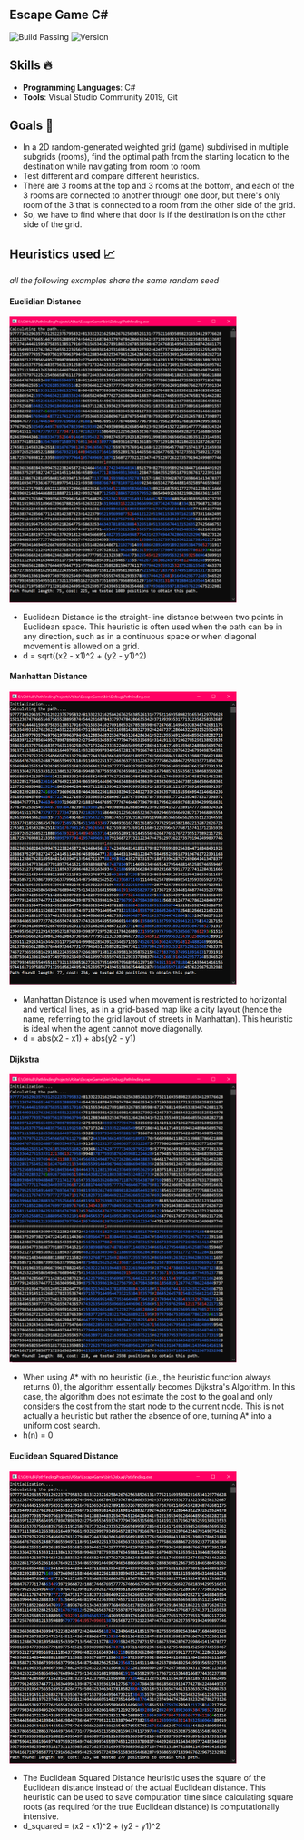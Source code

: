 ## Escape Game C#
![Build Passing](https://img.shields.io/badge/build-passing-brightgreen)
![Version](https://img.shields.io/badge/version-1.0.0-blue)

## Skills :fire:
- **Programming Languages**: C#
- **Tools**: Visual Studio Community 2019, Git

## Goals 🎯
- In a 2D random-generated weighted grid (game) subdivised in multiple subgrids (rooms), find the optimal path from the starting location to the destination while navigating from room to room.
- Test different and compare different heuristics.
- There are 3 rooms at the top and 3 rooms at the bottom, and each of the 3 rooms are connected to another through one door, but there's only room of the 3 that is connected to a room from the other side of the grid.
- So, we have to find where that door is if the destination is on the other side of the grid.

## Heuristics used 📈
_all the following examples share the same random seed_
<h4>Euclidian Distance</h4>
    <img width="400px" src="Gallery/astar-euclidean-distance.PNG" alt="image_name png" />
<ul>
  <li>
    Euclidean Distance is the straight-line distance between two points in Euclidean space. This heuristic is often used when the path can be in any direction, such as in a continuous space or when diagonal movement is allowed on a grid.
  </li>
    <li>
      d = sqrt((x2 - x1)^2 + (y2 - y1)^2)
  </li>
</ul>

<h4>Manhattan Distance</h4>
    <img width="400px" src="Gallery/astar-manhattan-distance.PNG" alt="image_name png" />
<ul>
  <li>
    Manhattan Distance is used when movement is restricted to horizontal and vertical lines, as in a grid-based map like a city layout (hence the name, referring to the grid layout of streets in Manhattan). This heuristic is ideal when the agent cannot move diagonally.
  </li>
    <li>
      d = abs(x2 - x1) + abs(y2 - y1)
  </li>
</ul>

<h4>Dijkstra</h4>
    <img width="400px" src="Gallery/astar-dijkstra.PNG" alt="image_name png" />
<ul>
  <li>
    When using A* with no heuristic (i.e., the heuristic function always returns 0), the algorithm essentially becomes Dijkstra's Algorithm. In this case, the algorithm does not estimate the cost to the goal and only considers the cost from the start node to the current node. This is not actually a heuristic but rather the absence of one, turning A* into a uniform cost search.
  </li>
<li>
    h(n) = 0
</li>
</ul>

<h4>Euclidean Squared Distance</h4>
    <img width="400px" src="Gallery/astar-euclidean-square-distance.PNG" alt="image_name png" />
<ul>
  <li>
    The Euclidean Squared Distance heuristic uses the square of the Euclidean distance instead of the actual Euclidean distance. This heuristic can be used to save computation time since calculating square roots (as required for the true Euclidean distance) is computationally intensive.
  </li>
    <li>
    d_squared = (x2 - x1)^2 + (y2 - y1)^2
  </li>
</ul>

